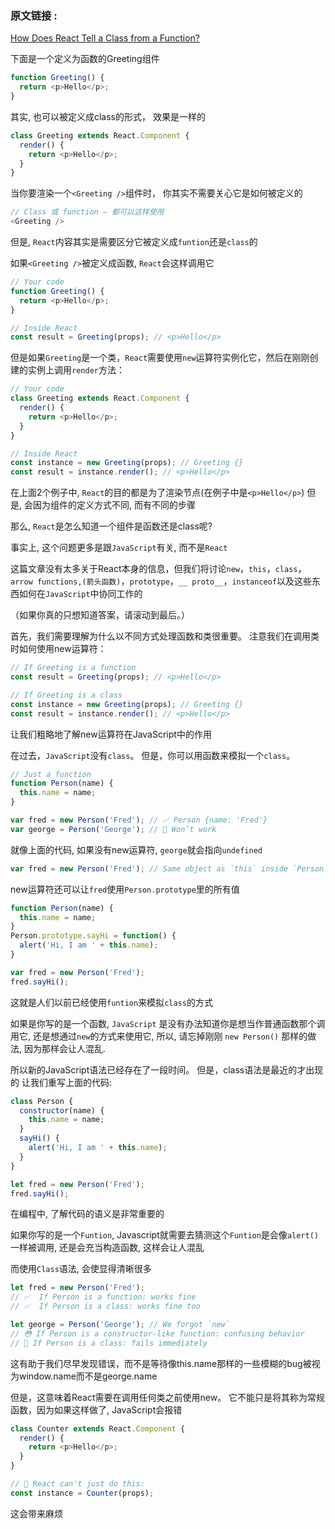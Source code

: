 ### 原文链接 :

[How Does React Tell a Class from a Function? ](https://overreacted.io/how-does-react-tell-a-class-from-a-function/)

下面是一个定义为函数的Greeting组件
```js
function Greeting() {
  return <p>Hello</p>;
}
```

其实, 也可以被定义成class的形式， 效果是一样的

```js
class Greeting extends React.Component {
  render() {
    return <p>Hello</p>;
  }
}
```

当你要渲染一个`<Greeting />`组件时， 你其实不需要关心它是如何被定义的

```js
// Class 或 function — 都可以这样使用
<Greeting />
```

但是, `React`内容其实是需要区分它被定义成`funtion`还是`class`的

如果`<Greeting />`被定义成函数, `React`会这样调用它

```js
// Your code
function Greeting() {
  return <p>Hello</p>;
}

// Inside React
const result = Greeting(props); // <p>Hello</p>
```

但是如果`Greeting`是一个类，`React`需要使用`new`运算符实例化它，然后在刚刚创建的实例上调用`render`方法：

```js
// Your code
class Greeting extends React.Component {
  render() {
    return <p>Hello</p>;
  }
}

// Inside React
const instance = new Greeting(props); // Greeting {}
const result = instance.render(); // <p>Hello</p>
```

在上面2个例子中, `React`的目的都是为了渲染节点(在例子中是`<p>Hello</p>`)
但是, 会因为组件的定义方式不同, 而有不同的步骤

那么, `React`是怎么知道一个组件是函数还是class呢?

事实上, 这个问题更多是跟`JavaScript`有关, 而不是`React`

这篇文章没有太多关于React本身的信息，但我们将讨论`new`，`this`，`class`，`arrow functions,(箭头函数)`，`prototype`，`__ proto__`，`instanceof`以及这些东西如何在`JavaScript`中协同工作的

（如果你真的只想知道答案，请滚动到最后。）

首先，我们需要理解为什么以不同方式处理函数和类很重要。
注意我们在调用类时如何使用new运算符：

```js
// If Greeting is a function
const result = Greeting(props); // <p>Hello</p>

// If Greeting is a class
const instance = new Greeting(props); // Greeting {}
const result = instance.render(); // <p>Hello</p>
```

让我们粗略地了解new运算符在JavaScript中的作用

在过去，`JavaScript`没有`class`。
但是，你可以用函数来模拟一个`class`。

```js
// Just a function
function Person(name) {
  this.name = name;
}

var fred = new Person('Fred'); // ✅ Person {name: 'Fred'}
var george = Person('George'); // 🔴 Won’t work
```

就像上面的代码, 如果没有new运算符, `george`就会指向`undefined`

```js
var fred = new Person('Fred'); // Same object as `this` inside `Person`
```

new运算符还可以让`fred`使用`Person.prototype`里的所有值

```js
function Person(name) {
  this.name = name;
}
Person.prototype.sayHi = function() {
  alert('Hi, I am ' + this.name);
}

var fred = new Person('Fred');
fred.sayHi();
```

这就是人们以前已经使用`funtion`来模拟`class`的方式

如果是你写的是一个函数, `JavaScript` 是没有办法知道你是想当作普通函数那个调用它, 还是想通过`new`的方式来使用它, 所以, 请忘掉刚刚 `new Person()` 那样的做法, 因为那样会让人混乱.

所以新的JavaScript语法已经存在了一段时间。
但是，class语法是最近的才出现的
让我们重写上面的代码:

```js
class Person {
  constructor(name) {
    this.name = name;
  }
  sayHi() {
    alert('Hi, I am ' + this.name);
  }
}

let fred = new Person('Fred');
fred.sayHi();
```

在编程中, 了解代码的语义是非常重要的

如果你写的是一个`Funtion`, Javascript就需要去猜测这个`Funtion`是会像`alert()`一样被调用, 还是会充当构造函数, 这样会让人混乱

而使用`Class`语法, 会使显得清晰很多

```js
let fred = new Person('Fred');
// ✅  If Person is a function: works fine
// ✅  If Person is a class: works fine too

let george = Person('George'); // We forgot `new`
// 😳 If Person is a constructor-like function: confusing behavior
// 🔴 If Person is a class: fails immediately
```

这有助于我们尽早发现错误，而不是等待像this.name那样的一些模糊的bug被视为window.name而不是george.name

但是，这意味着React需要在调用任何类之前使用new。
它不能只是将其称为常规函数，因为如果这样做了, JavaScript会报错

```js
class Counter extends React.Component {
  render() {
    return <p>Hello</p>;
  }
}

// 🔴 React can't just do this:
const instance = Counter(props);
```

这会带来麻烦

